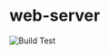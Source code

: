 # web-server
![Build Test](https://github.com/samualtnorman/web-server/workflows/Build%20Test/badge.svg)

